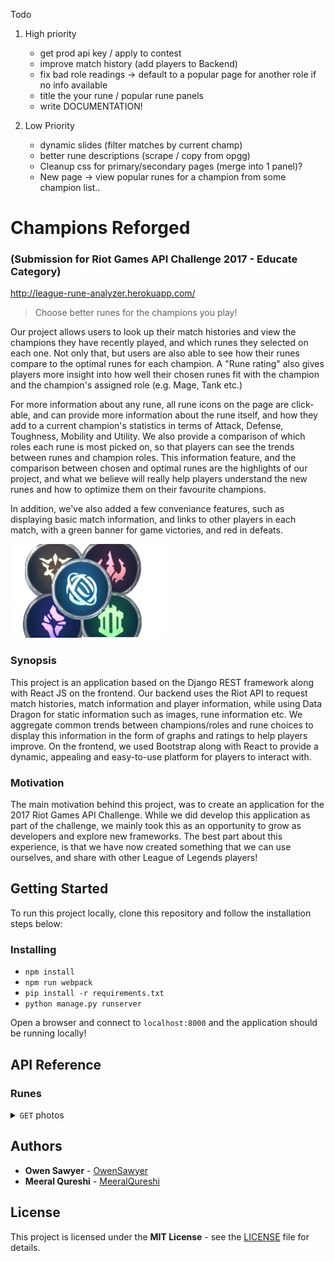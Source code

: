 Todo
1) High priority
    * get prod api key / apply to contest
    * improve match history (add players to Backend)
    * fix bad role readings -> default to a popular page for another role if no info available
    * title the your rune / popular rune panels
    * write DOCUMENTATION!

2) Low Priority
    * dynamic slides (filter matches by current champ)
    * better rune descriptions (scrape / copy from opgg)
    * Cleanup css for primary/secondary pages (merge into 1 panel)?
    * New page -> view popular runes for a champion from some champion list..

# Champions Reforged

### (Submission for Riot Games API Challenge 2017 - Educate Category)

http://league-rune-analyzer.herokuapp.com/

> Choose better runes for the champions you play!

Our project allows users to look up their match histories and view the champions they have recently played, and which runes they selected on each one. Not only that, but users are also able to see how their runes compare to the optimal runes for each champion. A "Rune rating" also gives players more insight into how well their chosen runes fit with the champion and the champion's assigned role (e.g. Mage, Tank etc.)

For more information about any rune, all rune icons on the page are click-able, and can provide more information about the rune itself, and how they add to a current champion's statistics in terms of Attack, Defense, Toughness, Mobility and Utility. We also provide a comparison of which roles each rune is most picked on, so that players can see the trends between runes and champion roles. This information feature, and the comparison between chosen and optimal runes are the highlights of our project, and what we believe will really help players understand the new runes and how to optimize them on their favourite champions.

In addition, we've also added a few conveniance features, such as displaying basic match information, and links to other players in each match, with a green banner for game victories, and red in defeats.

![Champions Reforged](assets/img/Logo.png?raw=true "Champions Reforged")

### Synopsis

This project is an application based on the Django REST framework along with React JS on the frontend. Our backend uses the Riot API to request match histories, match information and player information, while using Data Dragon for static information such as images, rune information etc. We aggregate common trends between champions/roles and rune choices to display this information in the form of graphs and ratings to help players improve. On the frontend, we used Bootstrap along with React to provide a dynamic, appealing and easy-to-use platform for players to interact with. 

### Motivation

The main motivation behind this project, was to create an application for the 2017 Riot Games API Challenge. While we did develop this application as part of the challenge, we mainly took this as an opportunity to grow as developers and explore new frameworks. The best part about this experience, is that we have now created something that we can use ourselves, and share with other League of Legends players!

## Getting Started


To run this project locally, clone this repository and follow the installation steps below:

### Installing


* `npm install`
* `npm run webpack`
* `pip install -r requirements.txt`
* `python manage.py runserver`

Open a browser and connect to `localhost:8000` and the application should be running locally!

## API Reference

### Runes
<details>
  <summary><code>GET</code> photos</summary>
   
**Request body**
``` json
{
  "a": "popular",
  "b": "b
}
```

**Response**
``` json
{
  "feature": "popular",
  "filters": {
      "category": false,
      "exclude": false
  },
  "current_page": 1,
  "total_pages": 250,
  "total_items": 5000
}
```
</details>

## Authors

* **Owen Sawyer** - [OwenSawyer](https://github.com/OwenSawyer)
* **Meeral Qureshi** - [MeeralQureshi](https://github.com/MeeralQureshi)

## License

This project is licensed under the **MIT License** - see the [LICENSE](LICENSE) file for details.
